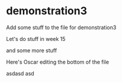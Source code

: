# demonstration3

Add some stuff to the file for demonstration3

Let's do stuff in week 15


and some more stuff 

Here's Oscar editing the bottom of the file

asdasd
asd
